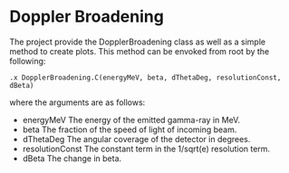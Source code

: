 Doppler Broadening
===
The project provide the DopplerBroadening class as well as a simple method to create plots. This method can be envoked from root by the following:
```
.x DopplerBroadening.C(energyMeV, beta, dThetaDeg, resolutionConst, dBeta)
```
where the arguments are as follows:
 * energyMeV The energy of the emitted gamma-ray in MeV.
 * beta The fraction of the speed of light of incoming beam.
 * dThetaDeg The angular coverage of the detector in degrees.
 * resolutionConst The constant term in the 1/sqrt(e) resolution term.
 * dBeta The change in beta. 
